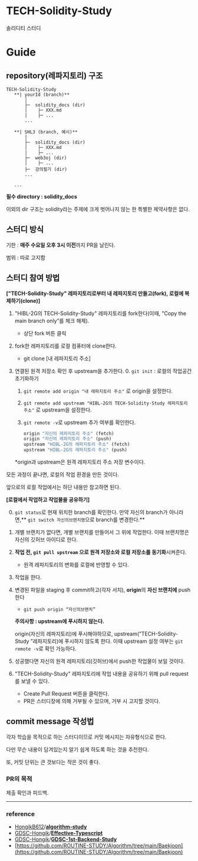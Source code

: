 # TECH-Solidity-Study
솔리디티 스터디

# Guide

## repository(레파지토리) 구조

```
TECH-Solidity-Study
   **| yourId (branch)**
       │
       ├─  solidity_docs (dir)
       │    ├─ XXX.md
       |    ├─ ...
       ...

   **| SHL3 (branch, 예시)**
       │
       ├─  solidity_docs (dir)
       │    ├─ XXX.md
       |    ├─ ...
       ├─  web3oj (dir)
       │    ├─ ...
       ├─  강의필기 (dir)
       ...
  
   ...
```

**필수 directory : solidity_docs**

이외의 dir 구조는 solidity라는 주제에 크게 벗어나지 않는 한 특별한 제약사항은 없다.

## 스터디 방식

기한 : **매주 수요일 오후 3시 이전**까지 PR을 날린다.

범위 : 따로 고지함

## 스터디 참여 방법

**["TECH-Solidity-Study" 레파지토리로부터 내 레파지토리 만들고(fork), 로컬에 복제하기(clone)]**

1. "HIBL-2G의 TECH-Solidity-Study" 레파지토리를 fork한다(이때, "Copy the main branch only”를 체크 해제).
    - 상단 fork 버튼 클릭
2. fork한 레파지토리를 로컬 컴퓨터에 clone한다.
    - git clone [내 레파지토리 주소]
3. 연결된 원격 저장소 확인 후 upstream을 추가한다.
    0. `git init` : 로컬의 작업공간 초기화하기
    1. `git remote add origin "내 레파지토리 주소"` 로 origin을 설정한다.
    2. `git remote add upstream "HIBL-2G의 TECH-Solidity-Study 레파지토리 주소"` 로 upstream을 설정한다.
    3. `git remote -v`로 upstream 추가 여부를 확인한다.
        
        ```jsx
        origin "자신의 레파지토리 주소" (fetch)
        origin "자신의 레파지토리 주소" (push)
        upstream "HIBL-2G의 레파지토리 주소" (fetch)
        upstream "HIBL-2G의 레파지토리 주소" (push)
        ```
        
    
    *origin과 upstream은 원격 레파지토리 주소 저장 변수이다.
    

모든 과정이 끝나면, 로컬의 작업 환경을 만든 것이다.

앞으로의 로컬 작업에서는 하단 내용만 참고하면 된다.

**[로컬에서 작업하고 작업물을 공유하기]**

0. `git status`로 현재 위치한 branch를 확인한다. 
    만약 자신의 branch가 아니라면,** `git switch 자신의브랜치명`으로 branch를 변경한다.**
2. 개별 브랜치가 없다면, 개별 브랜치를 만들어서 그 위에 작업한다. 이때 브랜치명은 자신의 깃허브 아이디로 한다.
3. **작업 전, `git pull upstream` 으로 원격 저장소와 로컬 저장소를 동기화**시켜준다.
    - 원격 레파지토리의 변화를 로컬에 반영할 수 있다.
4. 작업을 한다.
5. 변경된 파일을 staging 후 commit하고(각자 서치), **origin**의 **자신 브랜치에** push한다
    - `git push origin “자신의브랜치”`
    
    **주의사항 : upstream에 푸시하지 않는다.**
    
    origin(자신의 레파지토리)에 푸시해야하므로, upstream(”TECH-Solidity-Study ”레파지토리)에 푸시하지 않도록 한다. 이때 upstream 설정 여부는 `git remote -v`로 확인 가능하다.
    
5. 성공했다면 자신의 원격 레파지토리(깃허브)에서 push한 작업물이 보일 것이다.
6. "TECH-Solidity-Study" 레파지토리에 작업 내용을 공유하기 위해 pull request를 보낼 수 있다.
    - Create Pull Request 버튼을 클릭한다.
    - PR은 스터디장에 의해 거부될 수 있으며, 거부 시 고지할 것이다.

## commit message 작성법

각자 학습을 목적으로 하는 스터디이므로 커밋 메시지는 자유형식으로 한다.

다만 무슨 내용이 담겨있는지 알기 쉽게 하도록 하는 것을 추천한다.

또, 커밋 단위는 큰 것보다는 작은 것이 좋다.

### PR의 목적

제출 확인과 피드백.

---

### reference

- [HongikB612](https://github.com/HongikB612)/**[algorithm-study](https://github.com/HongikB612/algorithm-study)**
- [GDSC-Hongik](https://github.com/GDSC-Hongik)/**[Effective-Typescript](https://github.com/GDSC-Hongik/Effective-Typescript)**
- [GDSC-Hongik](https://github.com/GDSC-Hongik)/**[GDSC-1st-Backend-Study](https://github.com/GDSC-Hongik/GDSC-1st-Backend-Study)**
- [https://github.com/ROUTINE-STUDY/Algorithm/tree/main/Baekjoon](https://github.com/ROUTINE-STUDY/Algorithm/tree/main/Baekjoon)
